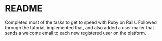 # README

Completed most of the tasks to get to speed with Ruby on Rails. 
Followed through the tutorial, implemented that, and also added a user mailer that sends a welcome email
to each new registered user on the platform.
